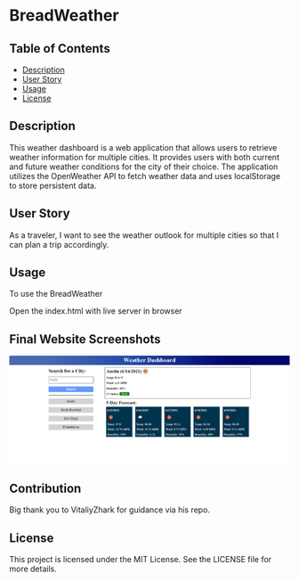 # BreadWeather

## Table of Contents
* [Description](#description)
* [User Story](#user-story)
* [Usage](#usage)
* [License](#license)

## Description
This weather dashboard is a web application that allows users to retrieve weather information for multiple cities. It provides users with both current and future weather conditions for the city of their choice. The application utilizes the OpenWeather API to fetch weather data and uses localStorage to store persistent data.

## User Story
As a traveler, I want to see the weather outlook for multiple cities so that I can plan a trip accordingly.


## Usage
To use the BreadWeather

Open the index.html with live server in browser


## Final Website Screenshots
![Weather Dashboard Homepage](assets/images/weather_homepage.png)

## Contribution
Big thank you to VitaliyZhark for guidance via his repo.

## License
This project is licensed under the MIT License. See the LICENSE file for more details.